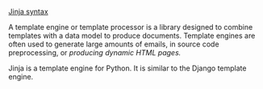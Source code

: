 [Jinja syntax](https://zetcode.com/python/jinja/)

A template engine or template processor is a library designed to combine templates with a data model to produce documents. Template engines are often used to generate large amounts of emails, in source code preprocessing, or *producing dynamic HTML pages.*

Jinja is a template engine for Python. It is similar to the Django template engine.
